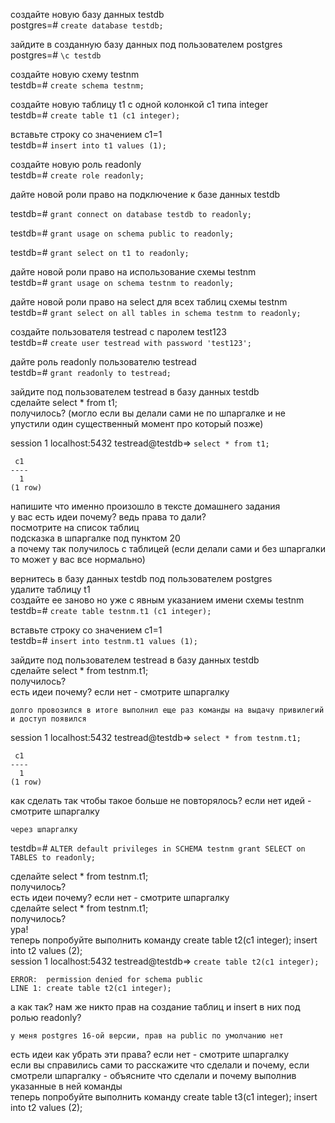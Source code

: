 создайте новую базу данных testdb  
postgres=# `create database testdb;`  
  
зайдите в созданную базу данных под пользователем postgres  
postgres=# `\c testdb`  
  
создайте новую схему testnm  
testdb=# `create schema testnm;`  
  
  
создайте новую таблицу t1 с одной колонкой c1 типа integer  
testdb=# `create table t1 (c1 integer);`  
  
  
вставьте строку со значением c1=1  
testdb=# `insert into t1 values (1);`  
  
  
создайте новую роль readonly  
testdb=# `create role readonly;`  
  
  
дайте новой роли право на подключение к базе данных testdb  

testdb=# `grant connect on database testdb to readonly;`  

testdb=# `grant usage on schema public to readonly;`  

testdb=# `grant select on t1 to readonly;`  


дайте новой роли право на использование схемы testnm  
testdb=# `grant usage on schema testnm to readonly;`  
  
дайте новой роли право на select для всех таблиц схемы testnm  
testdb=# `grant select on all tables in schema testnm to readonly;`  
  
  
создайте пользователя testread с паролем test123  
testdb=# `create user testread with password 'test123';`  
  
дайте роль readonly пользователю testread  
testdb=# `grant readonly to testread;`  



зайдите под пользователем testread в базу данных testdb  
сделайте select * from t1;  
получилось? (могло если вы делали сами не по шпаргалке и не упустили один существенный момент про который позже)  



session 1 localhost:5432 testread@testdb=> `select * from t1;`  

```  
 c1  
----  
  1  
(1 row)  
```  
  
напишите что именно произошло в тексте домашнего задания  
у вас есть идеи почему? ведь права то дали?  
посмотрите на список таблиц  
подсказка в шпаргалке под пунктом 20  
а почему так получилось с таблицей (если делали сами и без шпаргалки то может у вас все нормально)  
  
  
вернитесь в базу данных testdb под пользователем postgres  
удалите таблицу t1  
создайте ее заново но уже с явным указанием имени схемы testnm  
testdb=# `create table testnm.t1 (c1 integer);`  
  
вставьте строку со значением c1=1  
testdb=# `insert into testnm.t1 values (1);`  
  
зайдите под пользователем testread в базу данных testdb  
сделайте select * from testnm.t1;  
получилось?  
есть идеи почему? если нет - смотрите шпаргалку  
  
`долго провозился в итоге выполнил еще раз команды на выдачу привилегий и доступ появился`  


session 1 localhost:5432 testread@testdb=> `select * from testnm.t1;`  
```
 c1  
----  
  1  
(1 row)  
```
  
как сделать так чтобы такое больше не повторялось? если нет идей - смотрите шпаргалку  
  
`через шпаргалку`    
  
testdb=# `ALTER default privileges in SCHEMA testnm grant SELECT on TABLES to readonly;`    
  
  
  
  
  
сделайте select * from testnm.t1;  
получилось?  
есть идеи почему? если нет - смотрите шпаргалку  
сделайте select * from testnm.t1;  
получилось?  
ура!  
теперь попробуйте выполнить команду create table t2(c1 integer); insert into t2 values (2);  
session 1 localhost:5432 testread@testdb=> `create table t2(c1 integer);`  
  
```  
ERROR:  permission denied for schema public  
LINE 1: create table t2(c1 integer);  
```  
  
а как так? нам же никто прав на создание таблиц и insert в них под ролью readonly?  
  
`у меня postgres 16-ой версии, прав на public по умолчанию нет`  
  
есть идеи как убрать эти права? если нет - смотрите шпаргалку  
если вы справились сами то расскажите что сделали и почему, если смотрели шпаргалку - объясните что сделали и почему выполнив указанные в ней команды  
теперь попробуйте выполнить команду create table t3(c1 integer); insert into t2 values (2);  
